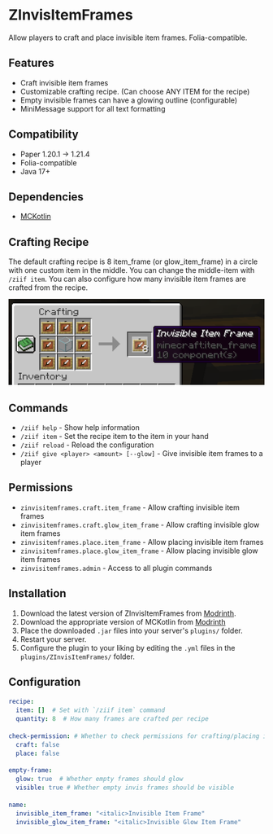 # ZInvisItemFrames

Allow players to craft and place invisible item frames. Folia-compatible.

## Features

- Craft invisible item frames
- Customizable crafting recipe. (Can choose ANY ITEM for the recipe)
- Empty invisible frames can have a glowing outline (configurable)
- MiniMessage support for all text formatting

## Compatibility

- Paper 1.20.1 -> 1.21.4
- Folia-compatible
- Java 17+

## Dependencies

- [MCKotlin](https://modrinth.com/plugin/mckotlin)

## Crafting Recipe

The default crafting recipe is 8 item_frame (or glow_item_frame) in a circle with one custom item in the middle.
You can change the middle-item with `/ziif item`.
You can also configure how many invisible item frames are crafted from the recipe.

![Crafting Recipe](recipe_demo.png)

## Commands

- `/ziif help` - Show help information
- `/ziif item` - Set the recipe item to the item in your hand
- `/ziif reload` - Reload the configuration
- `/ziif give <player> <amount> [--glow]` - Give invisible item frames to a player

## Permissions

- `zinvisitemframes.craft.item_frame` - Allow crafting invisible item frames
- `zinvisitemframes.craft.glow_item_frame` - Allow crafting invisible glow item frames
- `zinvisitemframes.place.item_frame` - Allow placing invisible item frames
- `zinvisitemframes.place.glow_item_frame` - Allow placing invisible glow item frames
- `zinvisitemframes.admin` - Access to all plugin commands

## Installation

1. Download the latest version of ZInvisItemFrames from [Modrinth](https://modrinth.com/plugin/zInvisItemFrames/versions).
2. Download the appropriate version of MCKotlin from [Modrinth](https://modrinth.com/plugin/mckotlin)
3. Place the downloaded `.jar` files into your server's `plugins/` folder.
4. Restart your server.
5. Configure the plugin to your liking by editing the `.yml` files in the `plugins/ZInvisItemFrames/` folder.

## Configuration

```yaml
recipe:
  item: []  # Set with `/ziif item` command
  quantity: 8  # How many frames are crafted per recipe

check-permission: # Whether to check permissions for crafting/placing invis frames
  craft: false
  place: false

empty-frame:
  glow: true  # Whether empty frames should glow
  visible: true # Whether empty invis frames should be visible

name:
  invisible_item_frame: "<italic>Invisible Item Frame"
  invisible_glow_item_frame: "<italic>Invisible Glow Item Frame"
```

